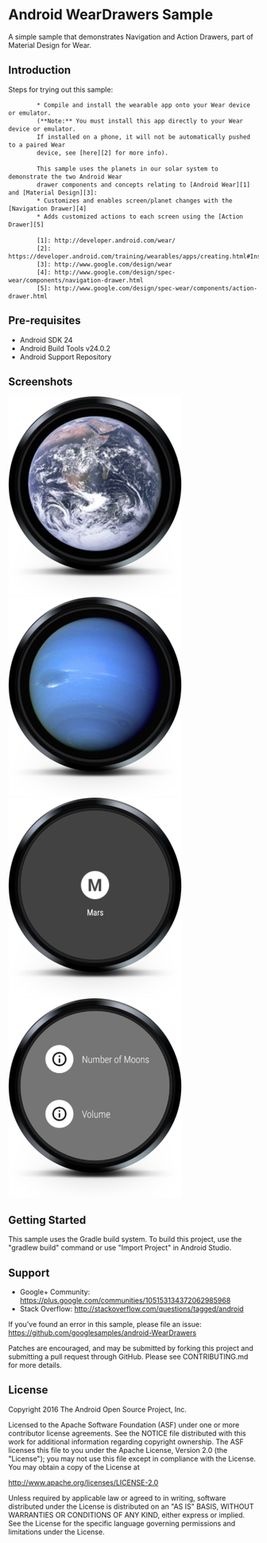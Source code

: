 
Android WearDrawers Sample
===================================

A simple sample that demonstrates Navigation and Action Drawers, part of Material Design for Wear.

Introduction
------------

Steps for trying out this sample:

            * Compile and install the wearable app onto your Wear device or emulator.
            (**Note:** You must install this app directly to your Wear device or emulator.
            If installed on a phone, it will not be automatically pushed to a paired Wear
            device, see [here][2] for more info).

            This sample uses the planets in our solar system to demonstrate the two Android Wear
            drawer components and concepts relating to [Android Wear][1] and [Material Design][3]:
            * Customizes and enables screen/planet changes with the [Navigation Drawer][4]
            * Adds customized actions to each screen using the [Action Drawer][5]

            [1]: http://developer.android.com/wear/
            [2]: https://developer.android.com/training/wearables/apps/creating.html#Install
            [3]: http://www.google.com/design/wear
            [4]: http://www.google.com/design/spec-wear/components/navigation-drawer.html
            [5]: http://www.google.com/design/spec-wear/components/action-drawer.html

Pre-requisites
--------------

- Android SDK 24
- Android Build Tools v24.0.2
- Android Support Repository

Screenshots
-------------

<img src="screenshots/wear-round-1.png" height="400" alt="Screenshot"/> <img src="screenshots/wear-round-2.png" height="400" alt="Screenshot"/> <img src="screenshots/wear-round-3.png" height="400" alt="Screenshot"/> <img src="screenshots/wear-round-4.png" height="400" alt="Screenshot"/> 

Getting Started
---------------

This sample uses the Gradle build system. To build this project, use the
"gradlew build" command or use "Import Project" in Android Studio.

Support
-------

- Google+ Community: https://plus.google.com/communities/105153134372062985968
- Stack Overflow: http://stackoverflow.com/questions/tagged/android

If you've found an error in this sample, please file an issue:
https://github.com/googlesamples/android-WearDrawers

Patches are encouraged, and may be submitted by forking this project and
submitting a pull request through GitHub. Please see CONTRIBUTING.md for more details.

License
-------

Copyright 2016 The Android Open Source Project, Inc.

Licensed to the Apache Software Foundation (ASF) under one or more contributor
license agreements.  See the NOTICE file distributed with this work for
additional information regarding copyright ownership.  The ASF licenses this
file to you under the Apache License, Version 2.0 (the "License"); you may not
use this file except in compliance with the License.  You may obtain a copy of
the License at

http://www.apache.org/licenses/LICENSE-2.0

Unless required by applicable law or agreed to in writing, software
distributed under the License is distributed on an "AS IS" BASIS, WITHOUT
WARRANTIES OR CONDITIONS OF ANY KIND, either express or implied.  See the
License for the specific language governing permissions and limitations under
the License.
